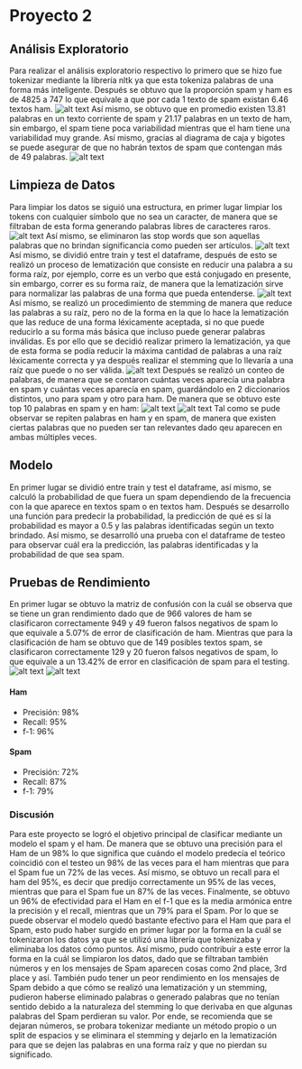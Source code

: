 # Proyecto 2 

## Análisis Exploratorio
Para realizar el análisis exploratorio respectivo lo primero que se hizo fue tokenizar mediante la librería nltk ya que esta tokeniza palabras de una forma más inteligente.
Después se obtuvo que la proporción spam y ham es de 4825 a 747 lo que equivale a que por cada 1 texto de spam existan 6.46 textos ham.
![alt text](image.png)
Así mismo, se obtuvo que en promedio existen 13.81 palabras en un texto corriente de spam y 21.17 palabras en un texto de ham, sin embargo, el spam tiene poca variabilidad mientras que el ham tiene una variabilidad muy grande. Así mismo, gracias al diagrama de caja y bigotes se puede asegurar de que no habrán textos de spam que contengan más de 49 palabras.
![alt text](image-1.png)

## Limpieza de Datos
Para limpiar los datos se siguió una estructura, en primer lugar limpiar los tokens con cualquier símbolo que no sea un caracter, de manera que se filtraban de esta forma generando palabras libres de caracteres raros.
![alt text](image-2.png)
Así mismo, se eliminaron las stop words que son aquellas palabras que no brindan significancia como pueden ser artículos.
![alt text](image-3.png)
Así mismo, se dividió entre train y test el dataframe, después de esto se realizó un proceso de lematización que consiste en reducir una palabra a su forma raíz, por ejemplo, corre es un verbo que está conjugado en presente, sin embargo, correr es su forma raíz, de manera que la lematización sirve para normalizar las palabras de una forma que pueda entenderse.
![alt text](image-4.png)
Así mismo, se realizó un procedimiento de stemming de manera que reduce las palabras a su raíz, pero no de la forma en la que lo hace la lematización que las reduce de una forma léxicamente aceptada, si no que puede reducirlo a su forma más básica que incluso puede generar palabras inválidas. Es por ello que se decidió realizar primero la lematización, ya que de esta forma se podía reducir la máxima cantidad de palabras a una raíz léxicamente correcta y ya después realizar el stemming que lo llevaría a una raíz que puede o no ser válida.
![alt text](image-5.png)
Después se realizó un conteo de palabras, de manera que se contaron cuántas veces aparecía una palabra en spam y cuántas veces aparecía en spam, guardándolo en 2 diccionarios distintos, uno para spam y otro para ham. De manera que se obtuvo este top 10 palabras en spam y en ham:
![alt text](image-6.png)
![alt text](image-7.png)
Tal como se pude observar se repiten palabras en ham y en spam, de manera que existen ciertas palabras que no pueden ser tan relevantes dado qeu aparecen en ambas múltiples veces.

## Modelo
En primer lugar se dividió entre train y test el dataframe, así mismo, se calculó la probabilidad de que fuera un spam dependiendo de la frecuencia con la que aparece en textos spam o en textos ham. Después se desarrollo una función para predecir la probabilidad, la predicción de qué es sí la probabilidad es mayor a 0.5 y las palabras identificadas según un texto brindado. Así mismo, se desarrolló una prueba con el dataframe de testeo para observar cuál era la predicción, las palabras identificadas y la probabilidad de que sea spam.

## Pruebas de Rendimiento
En primer lugar se obtuvo la matriz de confusión con la cuál se observa que se tiene un gran rendimiento dado que de 966 valores de ham se clasificaron correctamente 949 y 49 fueron falsos negativos de spam lo que equivale a  5.07% de error de clasificación de ham. Mientras que para la clasificación de ham se obtuvo que de 149 posibles textos spam, se clasificaron correctamente 129 y 20 fueron falsos negativos de spam, lo que equivale a un 13.42% de error en clasificación de spam para el testing.  
![alt text](image-8.png)
![alt text](image-9.png)

#### Ham
* Precisión: 98%
* Recall: 95%
* f-1: 96%

#### Spam
* Precisión: 72%
* Recall: 87%
* f-1: 79%

### Discusión

Para este proyecto se logró el objetivo principal de clasificar mediante un modelo el spam y el ham. De manera que se obtuvo una precisión para el Ham de un 98% lo que significa que cuándo el modelo predecía el teórico coincidió con el testeo un 98% de las veces para el ham mientras que para el Spam fue un 72% de las veces. Así mismo, se obtuvo un recall para el ham del 95%, es decir que predijo correctamente un 95% de las veces, mientras que para el Spam fue un 87% de las veces. Finalmente, se obtuvo un 96% de efectividad para el Ham en el f-1 que es la media armónica entre la precisión y el recall, mientras que un 79% para el Spam. Por lo que se puede observar el modelo quedó bastante efectivo para el Ham que para el Spam, esto pudo haber surgido en primer lugar por la forma en la cuál se tokenizaron los datos ya que se utilizó una librería que tokenizaba y eliminaba los datos cómo puntos. Así mismo, pudo contribuír a este error la forma en la cuál se limpiaron los datos, dado que se filtraban también números y en los mensajes de Spam aparecen cosas como 2nd place, 3rd place y así. También pudo tener un peor rendimiento en los mensajes de Spam debido a que cómo se realizó una lematización y un stemming, pudieron haberse eliminado palabras o generado palabras que no tenían sentido debido a la naturaleza del stemming lo que derivaba en que algunas palabras del Spam perdieran su valor. Por ende, se recomienda que se dejaran números, se probara tokenizar mediante un método propio o un split de espacios y se eliminara el stemming y dejarlo en la lematización para que se dejen las palabras en una forma raíz y que no pierdan su significado.